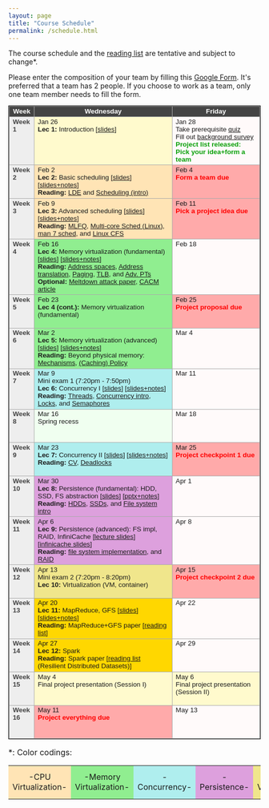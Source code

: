 ```yaml
---
layout: page
title: "Course Schedule"
permalink: /schedule.html
---
```


<style>
table.calendar {
    font-family: arial, helvetica;
    font-size: 10pt;
    empty-cells: show;
    border: 1px solid #000000;
    border-collapse: collapse;
}
table.calendar tr td {
    border: 1px solid #aaaaaa;
}
table.calendar tr {
    vertical-align: top;
    height: 5em;
    background: #ffffff;
}
table.calendar thead tr {
    text-align: center;
    background: #444444;
    color: #ffffff;
    height: auto;
    font-weight: bold;
}
/*.date {
	background: Gainsboro;
}*/
.holiday {
    background: #F0FFF0;
}
.lecture {
    background: #ffffaa;
}
.cpuvirt {
    background: Moccasin;
}
.memvirt {
    background: LightGreen;
}
.concurrency {
    background: PaleTurquoise;
}
.persistence {
    background: Plum;
}
.distsys {
    background: Aqua;
}
.distsys {
    background: Gold;
}
.virt {
    background: Khaki;
}
.presentation {
    background: LemonChiffon;
}
.exam {
    background: DarkOrange;
}
.important {
    background: Pink;
}
.nodue {
    background: #FFFAFA;
}
.optional {
    background: Linen;
}
.reading {
    color: Black;
}
.deadline {
    background: #ffaaaa;
}
.hwdue {
    color: #ff0000;
	font-weight: bold;
}
.assignment {
    color: #0aa00a;
	font-weight: bold;
}
.date {
	background: #eeeeee;
    color: #444444;
}
</style>

The course schedule and the <a href="./reading_list.html">reading list</a> are tentative and subject to change\*.

Please enter the composition of your team by
filling this <a href="https://forms.gle/8EzAp7QNcZ8XeVmV6">Google Form</a>.
It's preferred that a team has 2 people. If you choose to work as
a team, only one team member needs to fill the form.

<p>
<table class="calendar" cellspacing="0" cellpadding="6" width="100%">
 <thead>
  <tr>
   <td width="10%">Week</td><td width="55%">Wednesday</td>
   <td width="35%">Friday</td>
  </tr>
 </thead>

<!--tr--> <!-- week of Jan 20 -->
  <!--td id="2020-1-20" class="date"><b>Week 1</b></td>
  <td class="holiday">Jan 27<br/>
	<b>MLK Day</b> (NO CLASS)</td>
  <td class="nodue">Jan 23</td>
</tr-->
<tr> <!-- week of Jan 26 -->
  <td id="2021-1-26" class="date"><b>Week 1</b></td>
  <td class="presentation">Jan 26<br/>
	<b>Lec 1:</b> Introduction [<a href="./public/lecs/lec1-intro.pdf">slides</a>]
  </td>
  <td class="nodue">Jan 28<br/>
	Take prerequisite <a target="_blank" href="https://docs.google.com/document/d/1NRL5eLQ-KqhZ6f1PSk-vAbaE9y7FKVnD-aXTCUfBlH8/edit?usp=sharing">quiz</a> <br/>
	Fill out <a target="_blank" href="https://forms.gle/mDEHgcg5iwL1Ty1v8">background survey</a> <br/>
	<span class="assignment">Project list released: Pick your idea+form a team</span>
  </td>
</tr>
<tr> <!-- week of Feb 2 -->
  <td id="2021-2-2" class="date"><b>Week 2</b></td>
  <td class="cpuvirt">Feb 2<br/>
	<b>Lec 2:</b> Basic scheduling [<a href="./public/lecs/lec2-basic-sched.pdf">slides</a>] [<a href="./public/lecs/lec2-basic-sched+notes.pdf">slides+notes</a>] <br/>
    <b>Reading:</b> <a href="http://pages.cs.wisc.edu/~remzi/OSTEP/cpu-mechanisms.pdf">LDE</a> and <a href="http://pages.cs.wisc.edu/~remzi/Classes/537/Spring2016/Book/cpu-sched.pdf">Scheduling (intro)</a>
	</td>
  <td class="deadline">Feb 4<br/>
	<span class="hwdue">Form a team due</span></td>
</tr>
<tr> <!-- week of Feb 9 -->
  <td id="2021-2-9" class="date"><b>Week 3</b></td>
  <td class="cpuvirt">Feb 9<br/>
	<b>Lec 3:</b> Advanced scheduling [<a href="./public/lecs/lec3-advanced-sched.pdf">slides</a>] [<a href="./public/lecs/lec3-advanced-sched+notes.pdf">slides+notes</a>] <br/>
	<b>Reading:</b> <a href="https://pages.cs.wisc.edu/~remzi/Classes/537/Spring2016/Book/cpu-sched-mlfq.pdf">MLFQ</a>, <a href="https://pages.cs.wisc.edu/~remzi/OSTEP/cpu-sched-multi.pdf">Multi-core Sched (Linux)</a>, <a href="https://man7.org/linux/man-pages/man7/sched.7.html">man 7 sched</a>, and <a href="https://www.kernel.org/doc/html/latest/scheduler/sched-design-CFS.html">Linux CFS</a>
  </td>
  <td class="deadline">Feb 11<br/>
	<span class="hwdue">Pick a project idea due</span>
  </td>
</tr>
<tr> <!-- week of Feb 16 -->
  <td id="2021-2-16" class="date"><b>Week 4</b></td>
  <td class="memvirt">Feb 16<br/>
	<b>Lec 4:</b> Memory virtualization (fundamental) [<a href="./public/lecs/lec4-vm.pdf">slides</a>] [<a href="./public/lecs/lec4-vm+notes.pdf">slides+notes</a>] <br/>
	<b>Reading:</b> <a href="https://pages.cs.wisc.edu/~remzi/Classes/537/Spring2016/Book/vm-intro.pdf">Address spaces</a>, <a href="https://pages.cs.wisc.edu/~remzi/Classes/537/Spring2016/Book/vm-mechanism.pdf">Address translation</a>,
	<a href="https://pages.cs.wisc.edu/~remzi/Classes/537/Spring2016/Book/vm-paging.pdf">Paging</a>,
	<a href="https://pages.cs.wisc.edu/~remzi/Classes/537/Spring2016/Book/vm-tlbs.pdf">TLB</a>,
	and <a href="https://pages.cs.wisc.edu/~remzi/Classes/537/Spring2016/Book/vm-smalltables.pdf">Adv. PTs</a> <br/>
	<b>Optional:</b> <a href="https://meltdownattack.com/meltdown.pdf">Meltdown attack paper</a>, <a href="https://cacm.acm.org/magazines/2020/6/245161-meltdown/fulltext">CACM article</a>
  </td>
  <td class="nodue">Feb 18</td>
</tr>
<tr> <!-- week of Feb 23 -->
  <td id="2021-2-23" class="date"><b>Week 5</b></td>
  <td class="memvirt">Feb 23<br/>
	<b>Lec 4 (cont.):</b> Memory virtualization (fundamental)
  </td>
  <td class="deadline">Feb 25 <br/>
	<span class="hwdue">Project proposal due</span>
  </td>
</tr>
<tr> <!-- week of Mar 2 -->
  <td id="2021-3-2" class="date"><b>Week 6</b></td>
  <td class="memvirt">Mar 2<br/>
	<b>Lec 5:</b> Memory virtualization (advanced) [<a href="./public/lecs/lec5-vm-caching.pdf">slides</a>] [<a href="./public/lecs/lec5-vm-caching+notes.pdf">slides+notes</a>] <br/>
	<b>Reading:</b> Beyond physical memory: <a href="https://pages.cs.wisc.edu/~remzi/Classes/537/Spring2016/Book/vm-beyondphys.pdf">Mechanisms</a>,
	<a href="https://pages.cs.wisc.edu/~remzi/OSTEP/vm-beyondphys-policy.pdf">(Caching) Policy</a>
  </td>
  <td class="nodue">Mar 4</td>
</tr>
<tr> <!-- week of Mar 9 -->
  <td id="2021-3-9" class="date"><b>Week 7</b></td>
  <td class="concurrency">Mar 9<br/>
	Mini exam 1 (7:20pm - 7:50pm) <br/>
	<b>Lec 6:</b> Concurrency I [<a href="./public/lecs/lec6-concurrency.pdf">slides</a>] [<a href="./public/lecs/lec6-concurrency+notes.pdf">slides+notes</a>]<br/>
	<b>Reading:</b> <a href="https://pages.cs.wisc.edu/~remzi/OSTEP/threads-api.pdf">Threads</a>,
	<a href="https://pages.cs.wisc.edu/~remzi/OSTEP/threads-intro.pdf">Concurrency intro</a>,
	<a href="https://pages.cs.wisc.edu/~remzi/OSTEP/threads-locks.pdf">Locks</a>, and
	<a href="https://pages.cs.wisc.edu/~remzi/OSTEP/threads-sema.pdf">Semaphores</a>
  </td>
  <td class="nodue">Mar 11</td>
</tr>
<tr> <!-- week of Mar 16 -->
  <td id="2021-3-16" class="date"><b>Week 8</b></td>
  <td class="holiday">Mar 16<br/>
	Spring recess
	</td>
  <td class="nodue">Mar 18</td>
</tr>
<tr> <!-- week of Mar 23 -->
  <td id="2021-3-23" class="date"><b>Week 9</b></td>
  <td class="concurrency">Mar 23<br/>
	<b>Lec 7:</b> Concurrency II [<a href="./public/lecs/lec7-concurrency-cv.pdf">slides</a>] [<a href="./public/lecs/lec7-concurrency-cv+notes.pdf">slides+notes</a>]<br/>
	<b>Reading:</b> <a href="https://pages.cs.wisc.edu/~remzi/OSTEP/threads-cv.pdf">CV</a>, <a href="https://pages.cs.wisc.edu/~remzi/OSTEP/threads-bugs.pdf">Deadlocks</a>
  </td>
  <td class="deadline">Mar 25<br/>
	<span class="hwdue">Project checkpoint 1 due</span><br/>
  </td>
</tr>
<tr> <!-- week of Mar 30 -->
  <td id="2021-3-30" class="date"><b>Week 10</b></td>
  <td class="persistence">Mar 30<br/>
	<b>Lec 8:</b> Persistence (fundamental): HDD, SSD, FS abstraction [<a href="./public/lecs/lec8-persistence-hdd-ssd-fs.pdf">slides</a>] [<a href="./public/lecs/lec8-persistence-hdd-ssd-fs.pptx">pptx+notes</a>] <br/>
	<b>Reading:</b> <a href="https://pages.cs.wisc.edu/~remzi/Classes/537/Spring2016/Book/file-disks.pdf">HDDs</a>,
	<a href="https://pages.cs.wisc.edu/~remzi/Classes/537/Spring2016/Book/file-ssd.pdf">SSDs</a>, and 
	<a href="https://pages.cs.wisc.edu/~remzi/Classes/537/Spring2016/Book/file-intro.pdf">File system intro</a>
  </td>
  <td class="nodue">Apr 1</td>
</tr>
<tr> <!-- week of Apr 6 -->
  <td id="2021-4-6" class="date"><b>Week 11</b></td>
  <td class="persistence">Apr 6<br/>
	<b>Lec 9:</b> Persistence (advanced): FS impl, RAID, InfiniCache [<a href="./public/lecs/lec9-persistence-fs-raid.pdf">lecture slides</a>] [<a href="./public/lecs/infinicache.pdf">infinicache slides</a>] <br/>
	<b>Reading:</b> <a href="https://pages.cs.wisc.edu/~remzi/Classes/537/Spring2016/Book/file-implementation.pdf">file system implementation</a>, and
	<a href="https://pages.cs.wisc.edu/~remzi/Classes/537/Spring2016/Book/file-raid.pdf">RAID</a>
  </td>
  <td class="nodue">Apr 8</td>
</tr>
<tr> <!-- week of Apr 13 -->
  <td id="2021-4-13" class="date"><b>Week 12</b></td>
  <td class="virt">Apr 13<br/>
	Mini exam 2 (7:20pm - 8:20pm) <br/>
	<b>Lec 10:</b> Virtualization (VM, container)
	</td>
  <td class="deadline">Apr 15<br/>
	<span class="hwdue">Project checkpoint 2 due</span><br/>
  </td>
</tr>
<tr> <!-- week of Apr 20 -->
  <td id="2021-4-20" class="date"><b>Week 13</b></td>
  <td class="distsys">Apr 20<br/>
	<b>Lec 11:</b> MapReduce, GFS [<a href="./public/lecs/lec11-mapreduce-gfs.pdf">slides</a>] [<a href="./public/lecs/lec11-mapreduce-gfs+notes.pdf">slides+notes</a>] <br/>
	<b>Reading:</b> MapReduce+GFS paper [<a href="./reading_list.html">reading list</a>]
	</td>
  <td class="nodue">Apr 22</td>
</tr>
<tr> <!-- week of Apr 27 -->
  <td id="2021-4-27" class="date"><b>Week 14</b></td>
  <td class="distsys">Apr 27<br/>
	<b>Lec 12:</b> Spark <br/>
	<b>Reading:</b> Spark paper [<a href="./reading_list.html">reading list</a> (Resilient Distributed Datasets)]
	</td>
  <td class="nodue">Apr 29</td>
</tr>
<tr> <!-- week of May 4 -->
  <td id="2021-5-4" class="date"><b>Week 15</b></td>
  <td class="presentation">May 4<br/>
	Final project presentation (Session I)
	</td>
  <td class="presentation">May 6<br/>
	Final project presentation (Session II)
	</td>
</tr>
<tr> <!-- week of May 11 -->
  <td id="2021-5-11" class="date"><b>Week 16</b></td>
  <td class="deadline">May 11<br/>
	<span class="hwdue">Project everything due</span><br/>
	</td>
  <td class="nodue">May 13
  </td>
</tr>

</table>

</p>

<p style='font-size:12pt'>&#42;: Color codings:
<table style='font-size:12pt'>
<tr> 
	<td align="center" class="cpuvirt"> -CPU Virtualization- </td>
	<td align="center" class="memvirt"> -Memory Virtualization- </td>
	<td align="center" class="concurrency"> -Concurrency- </td>
	<td align="center" class="persistence"> -Persistence- </td>
	<td align="center" class="virt"> -VMs/Containers- </td>
	<td align="center" class="distsys"> -Distributed Systems- </td>
</tr>
</table>
